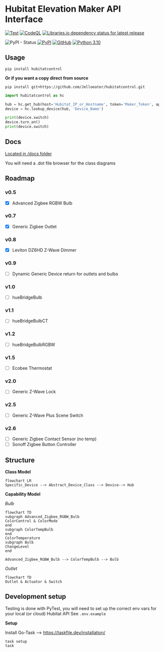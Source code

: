 # Hubitat Elevation Maker API Interface

[![Test](https://github.com/Jelloeater/hubitatcontrol/actions/workflows/test.yml/badge.svg?branch=main)](https://github.com/Jelloeater/hubitatcontrol/actions/workflows/test.yml)
[![CodeQL](https://github.com/Jelloeater/hubitatcontrol/actions/workflows/codeql.yml/badge.svg?branch=main)](https://github.com/Jelloeater/hubitatcontrol/actions/workflows/codeql.yml)
[![Libraries.io dependency status for latest release](https://img.shields.io/librariesio/release/pypi/hubitatcontrol)](https://libraries.io/pypi/hubitatcontrol)

![PyPI - Status](https://img.shields.io/pypi/status/hubitatcontrol)
[![PyPI](https://img.shields.io/pypi/v/hubitatcontrol)](https://pypi.org/project/hubitatcontrol/)
[![GitHub](https://img.shields.io/github/license/jelloeater/hubitatcontrol)](https://github.com/Jelloeater/hubitatcontrol/blob/main/LICENSE)
[![Python 3.10](https://img.shields.io/badge/python-3.10-blue.svg)](https://www.python.org)

## Usage

```shell
pip install hubitatcontrol
```

**Or if you want a copy direct from source**

```shell
pip install git+https://github.com/Jelloeater/hubitatcontrol.git
```

```python
import hubitatcontrol as hc

hub = hc.get_hub(host='Hubitat_IP_or_Hostname', token='Maker_Token', app_id='Maker_App_ID')
device = hc.lookup_device(hub, 'Device_Name')

print(device.switch)
device.turn_on()
print(device.switch)
```

## Docs

[Located in /docs folder](docs)

You will need a .dot file browser for the class diagrams

## Roadmap

### v0.5

- [X] Advanced Zigbee RGBW Bulb

### v0.7

- [X] Generic Zigbee Outlet

### v0.8

- [X] Leviton DZ6HD Z-Wave Dimmer

### v0.9
- [ ] Dynamic Generic Device return for outlets and bulbs

### v1.0

- [ ] hueBridgeBulb

### v1.1

- [ ] hueBridgeBulbCT

### v1.2

- [ ] hueBridgeBulbRGBW

### v1.5

- [ ] Ecobee Thermostat

### v2.0

- [ ] Generic Z-Wave Lock

### v2.5

- [ ] Generic Z-Wave Plus Scene Switch

### v2.6

- [ ] Generic Zigbee Contact Sensor (no temp)
- [ ] Sonoff Zigbee Button Controller

## Structure

**Class Model**

```mermaid
flowchart LR
Specific_Device --> Abstract_Device_Class --> Device--> Hub
```

**Capability Model**

*Bulb*

```mermaid
flowchart TD
subgraph Advanced_Zigbee_RGBW_Bulb
ColorControl & ColorMode
end
subgraph ColorTempBulb
end
ColorTemperature
subgraph Bulb
ChangeLevel
end

Advanced_Zigbee_RGBW_Bulb --> ColorTempBulb --> Bulb
```

*Outlet*

```mermaid
flowchart TD
Outlet & Actuator & Switch
```


## Development setup

Testing is done with PyTest, you will need to set up the correct env vars for your local (or cloud) Hubitat API
See `.env.example`

**Setup**

Install Go-Task --> <https://taskfile.dev/installation/>

```shell
task setup
task
```
